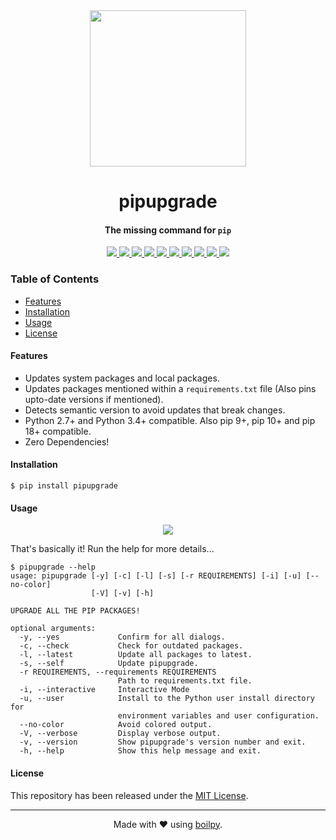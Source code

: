 <div align="center">
    <img src=".github/assets/meme.jpg" width="250">
    <h1>
        pipupgrade
    </h1>
    <h4>The missing command for <code>pip</code></h4>
</div>

<p align="center">
    <a href="https://travis-ci.org/achillesrasquinha/pipupgrade">
        <img src="https://img.shields.io/travis/achillesrasquinha/pipupgrade.svg?style=flat-square">
    </a>
    <a href="https://ci.appveyor.com/project/achillesrasquinha/pipupgrade">
        <img src="https://img.shields.io/appveyor/ci/achillesrasquinha/pipupgrade.svg?style=flat-square&logo=appveyor">
    </a>
    <a href="https://coveralls.io/github/achillesrasquinha/pipupgrade">
        <img src="https://img.shields.io/coveralls/github/achillesrasquinha/pipupgrade.svg?style=flat-square">
    </a>
    <a href="https://pypi.org/project/pipupgrade/">
		<img src="https://img.shields.io/pypi/v/pipupgrade.svg?style=flat-square">
	</a>
    <a href="https://pypi.org/project/pipupgrade/">
		<img src="https://img.shields.io/pypi/l/pipupgrade.svg?style=flat-square">
	</a>
    <a href="https://pypi.org/project/pipupgrade/">
		<img src="https://img.shields.io/pypi/pyversions/pipupgrade.svg?style=flat-square">
	</a>
    <a href="https://hub.docker.com/r/achillesrasquinha/pipupgrade">
		<img src="https://img.shields.io/docker/build/achillesrasquinha/pipupgrade.svg?style=flat-square&logo=docker">
	</a>
    <a href="https://git.io/boilpy">
      <img src="https://img.shields.io/badge/made%20with-boilpy-red.svg?style=flat-square">
    </a>
	<a href="https://saythanks.io/to/achillesrasquinha">
		<img src="https://img.shields.io/badge/Say%20Thanks-🦉-1EAEDB.svg?style=flat-square">
	</a>
	<a href="https://paypal.me/achillesrasquinha">
		<img src="https://img.shields.io/badge/donate-💵-f44336.svg?style=flat-square">
	</a>
</p>

### Table of Contents
* [Features](#Features)
* [Installation](#installation)
* [Usage](#usage)
* [License](#license)

#### Features
* Updates system packages and local packages.
* Updates packages mentioned within a `requirements.txt` file (Also pins upto-date versions if mentioned).
* Detects semantic version to avoid updates that break changes.
* Python 2.7+ and Python 3.4+ compatible. Also pip 9+, pip 10+ and pip 18+ compatible.
* Zero Dependencies!

#### Installation

```shell
$ pip install pipupgrade
```

#### Usage

<div align="center">
    <img src=".github/assets/demo.gif">
</div>

That's basically it! Run the help for more details...

```
$ pipupgrade --help
usage: pipupgrade [-y] [-c] [-l] [-s] [-r REQUIREMENTS] [-i] [-u] [--no-color]
                  [-V] [-v] [-h]

UPGRADE ALL THE PIP PACKAGES!

optional arguments:
  -y, --yes             Confirm for all dialogs.
  -c, --check           Check for outdated packages.
  -l, --latest          Update all packages to latest.
  -s, --self            Update pipupgrade.
  -r REQUIREMENTS, --requirements REQUIREMENTS
                        Path to requirements.txt file.
  -i, --interactive     Interactive Mode
  -u, --user            Install to the Python user install directory for
                        environment variables and user configuration.
  --no-color            Avoid colored output.
  -V, --verbose         Display verbose output.
  -v, --version         Show pipupgrade's version number and exit.
  -h, --help            Show this help message and exit.
```

#### License

This repository has been released under the [MIT License](LICENSE).

---

<div align="center">
  Made with ❤️ using <a href="https://git.io/boilpy">boilpy</a>.
</div>